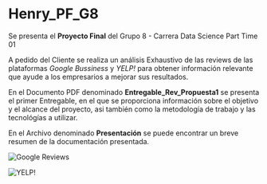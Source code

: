 # Henry_PF_G8


Se presenta el **Proyecto Final** del Grupo 8  - Carrera Data Science Part Time 01

A pedido del Cliente se realiza un análisis Exhaustivo de las reviews de las plataformas *Google Bussiness* y *YELP!* para obtener información relevante que ayude a los empresarios a mejorar sus resultados. 

En el Documento PDF denominado **Entregable_Rev_Propuesta1** se presenta el primer Entregable, en el que se proporciona información sobre el objetivo y el alcance del proyecto, asi también como la metodología de trabajo y las tecnológías a utilizar.

En el Archivo denominado **Presentación** se puede encontrar un breve resumen de la documentación presentada.

![Google Reviews](https://assets-global.website-files.com/602cf6148109ccfeb1d80c49/60d4509851d12743d030a9eb_5c11336dd43b9272273fb4ce_Google-Reviews.jpeg)

![YELP!](https://andesandassociates.com/wp-content/uploads/2019/04/Yelp.png)
